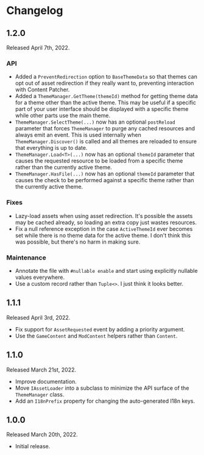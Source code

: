﻿# Changelog

## 1.2.0
Released April 7th, 2022.

### API

* Added a `PreventRedirection` option to `BaseThemeData` so that themes
  can opt out of asset redirection if they really want to, preventing
  interaction with Content Patcher.
* Added a `ThemeManager.GetTheme(themeId)` method for getting theme data
  for a theme other than the active theme. This may be useful if a
  specific part of your user interface should be displayed with a specific
  theme while other parts use the main theme.
* `ThemeManager.SelectTheme(...)` now has an optional `postReload` parameter
  that forces `ThemeManager` to purge any cached resources and always emit an
  event. This is used internally when `ThemeManager.Discover()` is called and
  all themes are reloaded to ensure that everything is up to date.
* `ThemeManager.Load<T>(...)` now has an optional `themeId` parameter that
  causes the requested resource to be loaded from a specific theme rather than
  the currently active theme.
* `ThemeManager.HasFile(...)` now has an optional `themeId` parameter that
  causes the check to be performed against a specific theme rather than the
  currently active theme.

### Fixes

* Lazy-load assets when using asset redirection. It's possible the assets
  may be cached already, so loading an extra copy just wastes resources.
* Fix a null reference exception in the case `ActiveThemeId` ever becomes
  set while there is no theme data for the active theme. I don't think
  this was possible, but there's no harm in making sure.

### Maintenance

* Annotate the file with `#nullable enable` and start using explicitly
  nullable values everywhere. 
* Use a custom record rather than `Tuple<>`. I just think it looks better.


## 1.1.1
Released April 3rd, 2022.

* Fix support for `AssetRequested` event by adding a priority argument.
* Use the `GameContent` and `ModContent` helpers rather than `Content`.

## 1.1.0
Released March 21st, 2022.

* Improve documentation.
* Move `IAssetLoader` into a subclass to minimize the API surface of
  the `ThemeManager` class.
* Add an `I18nPrefix` property for changing the auto-generated I18n keys.

## 1.0.0
Released March 20th, 2022.

* Initial release.
